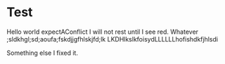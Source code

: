# Test

Hello world
expectAConflict
I will not rest until I see red.
Whatever ;sldkhgl;sd;aoufa;fskdjjgfhlskjfd;lk
LKDHlkslkfoisydLLLLLLhofishdkfjhlsdi

Something else
I fixed it.

